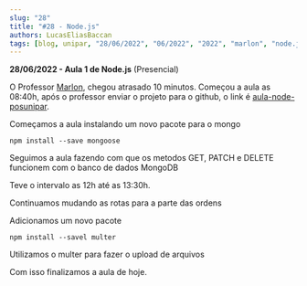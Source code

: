```yaml
---
slug: "28"
title: "#28 - Node.js"
authors: LucasEliasBaccan
tags: [blog, unipar, "28/06/2022", "06/2022", "2022", "marlon", "node.js", "nodejs", "node", "js", "presencial"]
---
```


**28/06/2022 - Aula 1 de Node.js** (Presencial)

O Professor [Marlon](/professores/everton), chegou atrasado 10 minutos. Começou a aula as 08:40h, após o professor enviar o projeto para o github, o link é [aula-node-posunipar](https://github.com/pos-unipar/aula-node-posunipar).

Começamos a aula instalando um novo pacote para o mongo

    npm install --save mongoose

Seguimos a aula fazendo com que os metodos GET, PATCH e DELETE funcionem com o banco de dados MongoDB

Teve o intervalo as 12h até as 13:30h.

Continuamos mudando as rotas para a parte das ordens

Adicionamos um novo pacote

    npm install --savel multer

Utilizamos o multer para fazer o upload de arquivos

Com isso finalizamos a aula de hoje.
